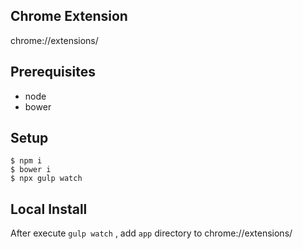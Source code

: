 ## Chrome Extension

chrome://extensions/

## Prerequisites

+ node
+ bower

## Setup

```
$ npm i
$ bower i
$ npx gulp watch
```

## Local Install

After execute `gulp watch` , add `app` directory to chrome://extensions/
